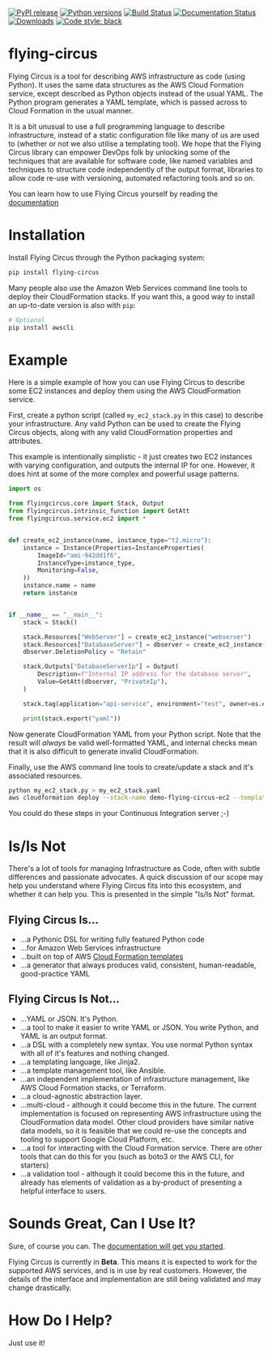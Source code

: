 [![PyPI release](https://img.shields.io/pypi/v/flying-circus.svg)](https://pypi.python.org/pypi/flying-circus)
[![Python versions](https://img.shields.io/pypi/pyversions/flying-circus.svg)](https://pypi.python.org/pypi/flying-circus)
[![Build Status](https://dev.azure.com/garyd203/flying-circus/_apis/build/status/garyd203.flying-circus?branchName=master)](https://dev.azure.com/garyd203/flying-circus/_build/latest?definitionId=1&branchName=master)
[![Documentation Status](https://readthedocs.org/projects/flying-circus/badge/?version=latest)](http://flying-circus.readthedocs.io/en/latest/?badge=latest)
[![Downloads](https://img.shields.io/pypi/dm/flying-circus.svg)](https://pypi.python.org/pypi/flying-circus)
[![Code style: black](https://img.shields.io/badge/code%20style-black-000000.svg)](https://github.com/ambv/black)

# flying-circus

Flying Circus is a tool for describing AWS infrastructure as code (using
Python). It uses the same data structures as the AWS Cloud Formation service,
except described as Python objects instead of the usual YAML. The Python
program generates a YAML template, which is passed across to Cloud Formation
in the usual manner.

It is a bit unusual to use a full programming language to describe
infrastructure, instead of a static configuration file like many of us are
used to (whether or not we also utilise a templating tool).
We hope that the Flying Circus library can empower DevOps folk by unlocking
some of the techniques that are available for software code, like named
variables and techniques to structure code independently of the output format,
libraries to allow code re-use with versioning, automated refactoring tools
and so on.

You can learn how to use Flying Circus yourself by reading the
[documentation](https://flying-circus.readthedocs.io/)

# Installation

Install Flying Circus through the Python packaging system:

```bash
pip install flying-circus
```

Many people also use the Amazon Web Services command line tools to deploy
their CloudFormation stacks. If you want this, a good way to install an
up-to-date version is also with `pip`:

```bash
# Optional
pip install awscli
```

# Example

Here is a simple example of how you can use Flying Circus to describe some EC2
instances and deploy them using the AWS CloudFormation service.

First, create a python script (called `my_ec2_stack.py` in this case) to
describe your infrastructure. Any valid Python can be used to create the
Flying Circus objects, along with any valid CloudFormation properties and
attributes.

This example is intentionally simplistic - it just creates two EC2 instances
with varying configuration, and outputs the internal IP for one. However, it
does hint at some of the more complex and powerful usage patterns.

```python
import os

from flyingcircus.core import Stack, Output
from flyingcircus.intrinsic_function import GetAtt
from flyingcircus.service.ec2 import *


def create_ec2_instance(name, instance_type="t2.micro"):
    instance = Instance(Properties=InstanceProperties(
        ImageId="ami-942dd1f6",
        InstanceType=instance_type,
        Monitoring=False,
    ))
    instance.name = name
    return instance


if __name__ == "__main__":
    stack = Stack()

    stack.Resources["WebServer"] = create_ec2_instance("webserver")
    stack.Resources["DatabaseServer"] = dbserver = create_ec2_instance("dbserver", "t2.medium")
    dbserver.DeletionPolicy = "Retain"

    stack.Outputs["DatabaseServerIp"] = Output(
        Description=f"Internal IP address for the database server",
        Value=GetAtt(dbserver, "PrivateIp"),
    )

    stack.tag(application="api-service", environment="test", owner=os.environ.get("USER"))

    print(stack.export("yaml"))
```

Now generate CloudFormation YAML from your Python script. Note that the result
will *always* be valid well-formatted YAML, and internal checks mean that it
is also difficult to generate invalid CloudFormation.

Finally, use the AWS command line tools to create/update a stack and it's
associated resources.

```bash
python my_ec2_stack.py > my_ec2_stack.yaml
aws cloudformation deploy --stack-name demo-flying-circus-ec2 --template-file my_ec2_stack.yaml
```

You could do these steps in your Continuous Integration server ;-)

# Is/Is Not

There's a lot of tools for managing Infrastructure as Code, often with subtle
differences and passionate advocates. A quick discussion of our scope may
help you understand where Flying Circus fits into this ecosystem, and whether it can
help you. This is presented in the simple "Is/Is Not" format.

## Flying Circus Is...

* ...a Pythonic DSL for writing fully featured Python code
* ...for Amazon Web Services infrastructure
* ...built on top of AWS [Cloud Formation templates](http://docs.aws.amazon.com/AWSCloudFormation/latest/UserGuide/template-guide.html)
* ...a generator that always produces valid, consistent, human-readable, good-practice YAML

## Flying Circus Is Not...

* ...YAML or JSON. It's Python.
* ...a tool to make it easier to write YAML or JSON. You write Python, and YAML is an output format.
* ...a DSL with a completely new syntax. You use normal Python syntax with all
  of it's features and nothing changed.
* ...a templating language, like Jinja2.
* ...a template management tool, like Ansible.
* ...an independent implementation of infrastructure management, like AWS
  Cloud Formation stacks, or Terraform.
* ...a cloud-agnostic abstraction layer.
* ...multi-cloud - although it could become this in the future.
  The current implementation is focused on representing AWS infrastructure
  using the CloudFormation data model. Other cloud providers have similar
  native data models, so it is feasible that we could re-use the concepts and
  tooling to support Google Cloud Platform, etc.
* ...a tool for interacting with the Cloud Formation service. There
  are other tools that can do this for you (such as boto3 or the AWS CLI,
  for starters)
* ...a validation tool - although it could become this in the future, and
  already has elements of validation as a by-product of presenting a helpful
  interface to users.

# Sounds Great, Can I Use It?

Sure, of course you can. The [documentation will get you started](https://flying-circus.readthedocs.io/en/latest/getting_started.html).

Flying Circus is currently in **Beta**. This means it is expected
to work for the supported AWS services, and is in use by real customers.
However, the details of the interface and implementation are still being
validated and may change drastically.

# How Do I Help?

Just use it!
